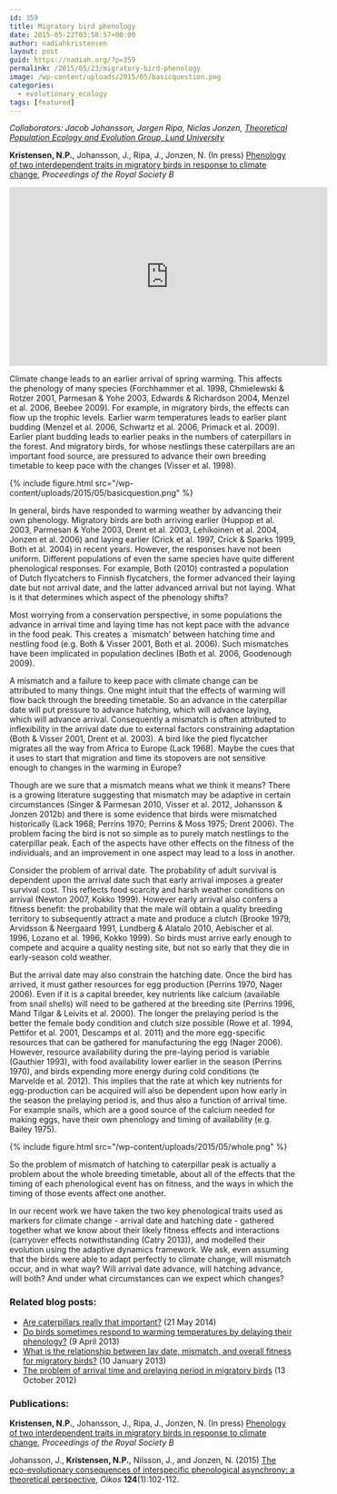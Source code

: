 ```yaml
---
id: 359
title: Migratory bird phenology
date: 2015-05-22T03:58:57+00:00
author: nadiahkristensen
layout: post
guid: https://nadiah.org/?p=359
permalink: /2015/05/23/migratory-bird-phenology
image: /wp-content/uploads/2015/05/basicquestion.png
categories:
  - evolutionary_ecology
tags: [featured]
---
```


<i>Collaborators: Jacob Johansson, Jorgen Ripa, Niclas Jonzen, <a href="https://www.biology.lu.se/research/research-groups/theoretical-population-ecology-and-evolution-group">Theoretical Population Ecology and Evolution Group, Lund University</a></i>

<b>Kristensen, N.P.</b>, Johansson, J., Ripa, J., Jonzen, N.  (In press) <a href="https://royalsocietypublishing.org/doi/full/10.1098/rspb.2015.0288">Phenology of two interdependent traits in migratory birds in response to climate change</a>, <i>Proceedings of the Royal Society B</i> 

<p style="text-align:center"><iframe width="560" height="315" src="https://www.youtube.com/embed/7nwdc03RQrw" title="YouTube video player" frameborder="0" allow="accelerometer; autoplay; clipboard-write; encrypted-media; gyroscope; picture-in-picture" allowfullscreen></iframe></p>

Climate change leads to an earlier arrival of spring warming. This affects the phenology of many species (Forchhammer et al. 1998, Chmielewski & Rotzer 2001, Parmesan & Yohe 2003, Edwards & Richardson 2004, Menzel et al. 2006, Beebee 2009). For example, in migratory birds, the effects can flow up the trophic levels. Earlier warm temperatures leads to earlier plant budding (Menzel et al. 2006, Schwartz et al. 2006, Primack et al. 2009).  Earlier plant budding leads to earlier peaks in the numbers of caterpillars in the forest. And migratory birds, for whose nestlings these caterpillars are an important food source, are pressured to advance their own breeding timetable to keep pace with the changes (Visser et al. 1998). 

{%
    include figure.html
    src="/wp-content/uploads/2015/05/basicquestion.png"
%}

In general, birds have responded to warming weather by advancing their own phenology. Migratory birds are both arriving earlier (Huppop et al. 2003, Parmesan & Yohe 2003, Drent et al. 2003, Lehikoinen et al. 2004, Jonzen et al. 2006) and laying earlier (Crick et al. 1997, Crick & Sparks 1999, Both et al. 2004) in recent years. However, the responses have not been uniform. Different populations of even the same species have quite different phenological responses. For example, Both (2010) contrasted a population of Dutch flycatchers to Finnish flycatchers, the former advanced their laying date but not arrival date, and the latter advanced arrival but not laying. What is it that determines which aspect of the phenology shifts?  

Most worrying from a conservation perspective, in some populations the advance in arrival time and laying time has not kept pace with the advance in the food peak.  This creates a `mismatch’ between hatching time and nestling food (e.g. Both & Visser 2001, Both et al. 2006). Such mismatches have been implicated in population declines (Both et al. 2006, Goodenough 2009).  

A mismatch and a failure to keep pace with climate change can be attributed to many things.  One might intuit that the effects of warming will flow back through the breeding timetable. So an advance in the caterpillar date will put pressure to advance hatching, which will advance laying, which will advance arrival. Consequently a mismatch is often attributed to inflexibility in the arrival date due to external factors constraining adaptation (Both & Visser 2001, Drent et al. 2003). A bird like the pied flycatcher migrates all the way from Africa to Europe (Lack 1968). Maybe the cues that it uses to start that migration and time its stopovers are not sensitive enough to changes in the warming in Europe?  

Though are we sure that a mismatch means what we think it means? There is a growing literature suggesting that mismatch may be adaptive in certain circumstances (Singer & Parmesan 2010, Visser et al. 2012, Johansson & Jonzen 2012b) and there is some evidence that birds were mismatched historically (Lack 1968; Perrins 1970; Perrins & Moss 1975; Drent 2006).  The problem facing the bird is not so simple as to purely match nestlings to the caterpillar peak. Each of the aspects have other effects on the fitness of the individuals, and an improvement in one aspect may lead to a loss in another.  

Consider the problem of arrival date.  The probability of adult survival is dependent upon the arrival date such that early arrival imposes a greater survival cost. This reflects food scarcity and harsh weather conditions on arrival (Newton 2007, Kokko 1999). However early arrival also confers a fitness benefit: the probability that the male will obtain a quality breeding territory to subsequently attract a mate and produce a clutch (Brooke 1979, Arvidsson & Neergaard 1991, Lundberg & Alatalo 2010, Aebischer et al.  1996, Lozano et al. 1996, Kokko 1999).  So birds must arrive early enough to compete and acquire a quality nesting site, but not so early that they die in early-season cold weather.  

But the arrival date may also constrain the hatching date. Once the bird has arrived, it must gather resources for egg production (Perrins 1970, Nager 2006). Even if it is a capital breeder, key nutrients like calcium (available from snail shells) will need to be gathered at the breeding site (Perrins 1996, Mand Tilgar & Leivits et al. 2000).  The longer the prelaying period is the better the female body condition and clutch size possible (Rowe et al. 1994, Pettifor et al. 2001, Descamps et al. 2011) and the more egg-specific resources that can be gathered for manufacturing the egg (Nager 2006). However, resource availability during the pre-laying period is variable (Gauthier 1993), with food availability lower earlier in the season (Perrins 1970), and birds expending more energy during cold conditions (te Marvelde et al. 2012).  This implies that the rate at which key nutrients for egg-production can be acquired will also be dependent upon how early in the season the prelaying period is, and thus also a function of arrival time.  For example snails, which are a good source of the calcium needed for making eggs, have their own phenology and timing of availability (e.g.  Bailey 1975).  

{%
    include figure.html
    src="/wp-content/uploads/2015/05/whole.png"
%}

So the problem of mismatch of hatching to caterpillar peak is actually a problem about the whole breeding timetable, about all of the effects that the timing of each phenological event has on fitness, and the ways in which the timing of those events affect one another.  

In our recent work we have taken the two key phenological traits used as markers for climate change - arrival date and hatching date - gathered together what we know about their likely fitness effects and interactions (carryover effects notwithstanding (Catry 2013)), and modelled their evolution using the adaptive dynamics framework. We ask, even assuming that the birds were able to adapt perfectly to climate change, will mismatch occur, and in what way?  Will arrival date advance, will hatching advance, will both? And under what circumstances can we expect which changes?  

### Related blog posts:


* <a href="http://nadiah.org/blog/?p=181">Are caterpillars really that important?</a> (21 May 2014)
* <a href="http://nadiah.org/blog/?p=153">Do birds sometimes respond to warming temperatures by delaying their phenology?</a> (9 April 2013)
* <a href="http://nadiah.org/blog/?p=150">What is the relationship between lay date, mismatch, and overall fitness for migratory birds?</a> (10 January 2013)
* <a href="http://nadiah.org/blog/?p=146">The problem of arrival time and prelaying period in migratory birds</a> (13 October 2012)

### Publications:

<b>Kristensen, N.P.</b>, Johansson, J., Ripa, J., Jonzen, N.  (In press) <a href="https://royalsocietypublishing.org/doi/full/10.1098/rspb.2015.0288">Phenology of two interdependent traits in migratory birds in response to climate change</a>, <i>Proceedings of the Royal Society B</i> 

Johansson, J., <b>Kristensen, N.P.</b>, Nilsson, J., and Jonzen, N. (2015) <a href="http://onlinelibrary.wiley.com/doi/10.1111/oik.01909/full"> The eco-evolutionary consequences of interspecific phenological asynchrony: a theoretical perspective</a>, <i>Oikos</i> <b>124</b>(1):102-112.

